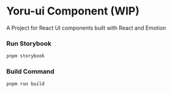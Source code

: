 # Yoru-ui Component (WIP)

A Project for React UI components built with React and Emotion

### Run Storybook

```bash
pnpm storybook
```

### Build Command

```bash
pnpm run build
```
